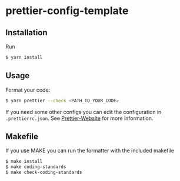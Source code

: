 # prettier-config-template

## Installation

Run
```sh
$ yarn install
```

## Usage
Format your code:
```sh
$ yarn prettier --check <PATH_TO_YOUR_CODE>
```

If you need some other configs you can edit the configuration in `.prettierrc.json`.
See [Prettier-Website](https://prettier.io/docs/en/options.html) for more information.

## Makefile
If you use MAKE you can run the formatter with the included makefile
```sh
$ make install
$ make coding-standards
$ make check-coding-standards
```